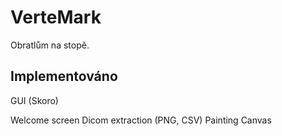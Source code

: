 # VerteMark
Obratlům na stopě.

## Implementováno
GUI (Skoro)

Welcome screen
Dicom extraction (PNG, CSV)
Painting Canvas
